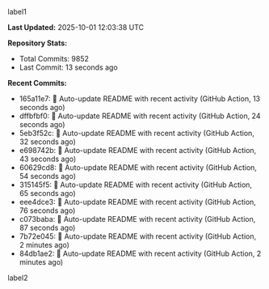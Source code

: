 
label1 
<!-- ACTIVITY_START -->
**Last Updated:** 2025-10-01 12:03:38 UTC

**Repository Stats:**
- Total Commits: 9852
- Last Commit: 13 seconds ago

**Recent Commits:**
- 165a11e7: 🤖 Auto-update README with recent activity (GitHub Action, 13 seconds ago)
- dffbfbf0: 🤖 Auto-update README with recent activity (GitHub Action, 24 seconds ago)
- 5eb3f52c: 🤖 Auto-update README with recent activity (GitHub Action, 32 seconds ago)
- e698742b: 🤖 Auto-update README with recent activity (GitHub Action, 43 seconds ago)
- 60629cd8: 🤖 Auto-update README with recent activity (GitHub Action, 54 seconds ago)
- 315145f5: 🤖 Auto-update README with recent activity (GitHub Action, 65 seconds ago)
- eee4dce3: 🤖 Auto-update README with recent activity (GitHub Action, 76 seconds ago)
- c073baba: 🤖 Auto-update README with recent activity (GitHub Action, 87 seconds ago)
- 7b72e045: 🤖 Auto-update README with recent activity (GitHub Action, 2 minutes ago)
- 84db1ae2: 🤖 Auto-update README with recent activity (GitHub Action, 2 minutes ago)
<!-- ACTIVITY_END -->

label2
